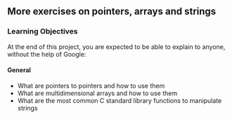 ## More exercises on pointers, arrays and strings

### Learning Objectives

At the end of this project, you are expected to be able to explain to anyone, without the help of Google:

#### General

- What are pointers to pointers and how to use them
- What are multidimensional arrays and how to use them
- What are the most common C standard library functions to manipulate strings
